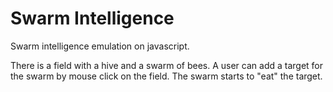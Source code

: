 # Swarm Intelligence
Swarm intelligence emulation on javascript.

There is a field with a hive and a swarm of bees. A user can add a target for the swarm by mouse click on the field.
The swarm starts to "eat" the target. 
